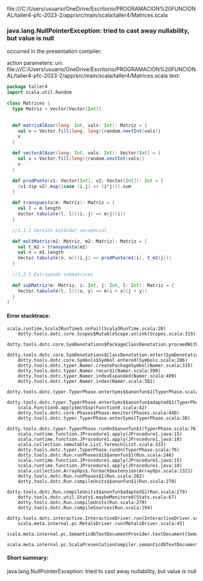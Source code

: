 file:///C:/Users/usuario/OneDrive/Escritorio/PROGRAMACION%20FUNCIONAL/taller4-pfc-2023-2/app/src/main/scala/taller4/Matrices.scala
### java.lang.NullPointerException: tried to cast away nullability, but value is null

occurred in the presentation compiler.

action parameters:
uri: file:///C:/Users/usuario/OneDrive/Escritorio/PROGRAMACION%20FUNCIONAL/taller4-pfc-2023-2/app/src/main/scala/taller4/Matrices.scala
text:
```scala
package taller4
import scala.util.Random

class Matrices {
  type Matriz = Vector[Vector[Int]]
  

  def matrizAlAzar(long: Int, vals: Int): Matriz = {
    val v = Vector.fill(long, long){random.nextInt(vals)}
    v
  }

  def vectorAlAzar(long: Int, vals: Int): Vector[Int] = {
    val v = Vector.fill(long){random.nextInt(vals)}
    v
  }

  def prodPunto(v1: Vector[Int], v2: Vector[Int]): Int = {
    (v1 zip v2).map({case (i,j) => (i*j)}).sum 
  }

  def transpuesta(m: Matriz): Matriz = {
    val l = m.length 
    Vector.tabulate(l, l)((i, j) => m(j)(i))
  }

  //1.1.1 Versión estándar secuencial 

  def multMatriz(m1: Matriz, m2: Matriz): Matriz = {
    val t_m2 = transpuesta(m2)
    val n = m1.length 
    Vector.tabulate(n, n)((i,j) => prodPunto(m1(i), t_m2(j)))
  }

  //1.2.1 Extrayendo submatrices 

  def subMatriz(m: Matriz, i: Int, j: Int, l: Int): Matriz = {
    Vector.tabulate(l, l)((x, y) => m(i + x)(j + y))
  }
}

```



#### Error stacktrace:

```
scala.runtime.Scala3RunTime$.nnFail(Scala3RunTime.scala:28)
	dotty.tools.dotc.core.Scopes$MutableScope.unlink(Scopes.scala:319)
	dotty.tools.dotc.core.SymDenotations$PackageClassDenotation.proceedWithEnter(SymDenotations.scala:2561)
	dotty.tools.dotc.core.SymDenotations$ClassDenotation.enter(SymDenotations.scala:2032)
	dotty.tools.dotc.core.Symbols$Symbol.entered(Symbols.scala:206)
	dotty.tools.dotc.typer.Namer.createPackageSymbol(Namer.scala:335)
	dotty.tools.dotc.typer.Namer.recur$1(Namer.scala:390)
	dotty.tools.dotc.typer.Namer.indexExpanded(Namer.scala:409)
	dotty.tools.dotc.typer.Namer.index(Namer.scala:381)
	dotty.tools.dotc.typer.TyperPhase.enterSyms$$anonfun$1(TyperPhase.scala:36)
	dotty.tools.dotc.typer.TyperPhase.enterSyms$$anonfun$adapted$1(TyperPhase.scala:38)
	scala.Function0.apply$mcV$sp(Function0.scala:42)
	dotty.tools.dotc.core.Phases$Phase.monitor(Phases.scala:440)
	dotty.tools.dotc.typer.TyperPhase.enterSyms(TyperPhase.scala:38)
	dotty.tools.dotc.typer.TyperPhase.runOn$$anonfun$1(TyperPhase.scala:76)
	scala.runtime.function.JProcedure1.apply(JProcedure1.java:15)
	scala.runtime.function.JProcedure1.apply(JProcedure1.java:10)
	scala.collection.immutable.List.foreach(List.scala:333)
	dotty.tools.dotc.typer.TyperPhase.runOn(TyperPhase.scala:76)
	dotty.tools.dotc.Run.runPhases$1$$anonfun$1(Run.scala:246)
	scala.runtime.function.JProcedure1.apply(JProcedure1.java:15)
	scala.runtime.function.JProcedure1.apply(JProcedure1.java:10)
	scala.collection.ArrayOps$.foreach$extension(ArrayOps.scala:1321)
	dotty.tools.dotc.Run.runPhases$1(Run.scala:262)
	dotty.tools.dotc.Run.compileUnits$$anonfun$1(Run.scala:270)
	dotty.tools.dotc.Run.compileUnits$$anonfun$adapted$1(Run.scala:279)
	dotty.tools.dotc.util.Stats$.maybeMonitored(Stats.scala:67)
	dotty.tools.dotc.Run.compileUnits(Run.scala:279)
	dotty.tools.dotc.Run.compileSources(Run.scala:194)
	dotty.tools.dotc.interactive.InteractiveDriver.run(InteractiveDriver.scala:165)
	scala.meta.internal.pc.MetalsDriver.run(MetalsDriver.scala:45)
	scala.meta.internal.pc.SemanticdbTextDocumentProvider.textDocument(SemanticdbTextDocumentProvider.scala:33)
	scala.meta.internal.pc.ScalaPresentationCompiler.semanticdbTextDocument$$anonfun$1(ScalaPresentationCompiler.scala:178)
```
#### Short summary: 

java.lang.NullPointerException: tried to cast away nullability, but value is null